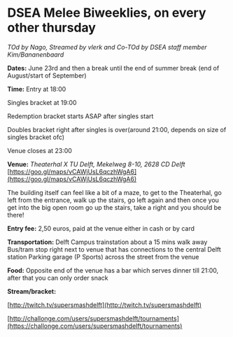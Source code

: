 # DSEA Melee Biweeklies, on every other thursday
*TOd by Nago, Streamed by vlerk and Co-TOd by DSEA staff member Kim/Bananenbaard*

**Dates:** June 23rd and then a break until the end of summer break (end of August/start of September)

**Time:** Entry at 18:00

Singles bracket at 19:00

Redemption bracket starts ASAP after singles start

Doubles bracket right after singles is over(around 21:00, depends on size of singles bracket ofc)

Venue closes at 23:00

**Venue:**
*Theaterhal X TU Delft, Mekelweg 8-10, 2628 CD Delft* [https://goo.gl/maps/vCAWjUsL6qczhWgA6](https://goo.gl/maps/vCAWjUsL6qczhWgA6)

The building itself can feel like a bit of a maze, to get to the Theaterhal, go left from the entrance, walk up the stairs, go left again and then once you get into the big open room go up the stairs, take a right and you should be there!

**Entry fee:** 2,50 euros, paid at the venue either in cash or by card

**Transportation:** 
Delft Campus trainstation about a 15 mins walk away
Bus/tram stop right next to venue that has connections to the central Delft station
Parking garage (P Sports) across the street from the venue

**Food:**
Opposite end of the venue has a bar which serves dinner till 21:00, after that you can only order snack

**Stream/bracket:**

[http://twitch.tv/supersmashdelft](http://twitch.tv/supersmashdelft)

[http://challonge.com/users/supersmashdelft/tournaments](https://challonge.com/users/supersmashdelft/tournaments)
